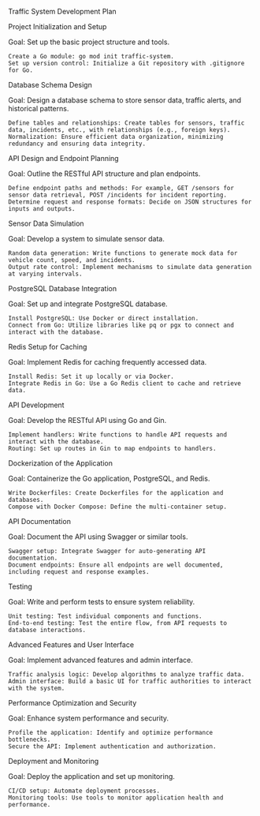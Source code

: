 Traffic System Development Plan

Project Initialization and Setup

Goal: Set up the basic project structure and tools.

    Create a Go module: go mod init traffic-system.
    Set up version control: Initialize a Git repository with .gitignore for Go.

Database Schema Design

Goal: Design a database schema to store sensor data, traffic alerts, and historical patterns.

    Define tables and relationships: Create tables for sensors, traffic data, incidents, etc., with relationships (e.g., foreign keys).
    Normalization: Ensure efficient data organization, minimizing redundancy and ensuring data integrity.

API Design and Endpoint Planning

Goal: Outline the RESTful API structure and plan endpoints.

    Define endpoint paths and methods: For example, GET /sensors for sensor data retrieval, POST /incidents for incident reporting.
    Determine request and response formats: Decide on JSON structures for inputs and outputs.

Sensor Data Simulation

Goal: Develop a system to simulate sensor data.

    Random data generation: Write functions to generate mock data for vehicle count, speed, and incidents.
    Output rate control: Implement mechanisms to simulate data generation at varying intervals.

PostgreSQL Database Integration

Goal: Set up and integrate PostgreSQL database.

    Install PostgreSQL: Use Docker or direct installation.
    Connect from Go: Utilize libraries like pq or pgx to connect and interact with the database.

Redis Setup for Caching

Goal: Implement Redis for caching frequently accessed data.

    Install Redis: Set it up locally or via Docker.
    Integrate Redis in Go: Use a Go Redis client to cache and retrieve data.

API Development

Goal: Develop the RESTful API using Go and Gin.

    Implement handlers: Write functions to handle API requests and interact with the database.
    Routing: Set up routes in Gin to map endpoints to handlers.

Dockerization of the Application

Goal: Containerize the Go application, PostgreSQL, and Redis.

    Write Dockerfiles: Create Dockerfiles for the application and databases.
    Compose with Docker Compose: Define the multi-container setup.

API Documentation

Goal: Document the API using Swagger or similar tools.

    Swagger setup: Integrate Swagger for auto-generating API documentation.
    Document endpoints: Ensure all endpoints are well documented, including request and response examples.

Testing

Goal: Write and perform tests to ensure system reliability.

    Unit testing: Test individual components and functions.
    End-to-end testing: Test the entire flow, from API requests to database interactions.

Advanced Features and User Interface

Goal: Implement advanced features and admin interface.

    Traffic analysis logic: Develop algorithms to analyze traffic data.
    Admin interface: Build a basic UI for traffic authorities to interact with the system.

Performance Optimization and Security

Goal: Enhance system performance and security.

    Profile the application: Identify and optimize performance bottlenecks.
    Secure the API: Implement authentication and authorization.

Deployment and Monitoring

Goal: Deploy the application and set up monitoring.

    CI/CD setup: Automate deployment processes.
    Monitoring tools: Use tools to monitor application health and performance.
